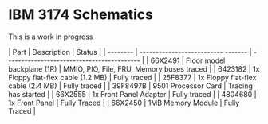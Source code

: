 IBM 3174 Schematics
======================

This is a work in progress

| Part     | Description                        | Status                                     |
| -------- | -------------------------- ------- | ------------------------------------------ |
| 66X2491  | Floor model backplane (1R)         | MMIO, PIO, File, FRU, Memory buses traced  |
| 6423182  | 1x Floppy flat-flex cable (1.2 MB) | Fully traced                               |
| 25F8377  | 1x Floppy flat-flex cable (2.4 MB) | Fully traced                               |
| 39F8497B | 9501 Processor Card                | Tracing has started                        |
| 66X2555  | 1x Front Panel Adapter             | Fully traced                               |
| 4804680  | 1x Front Panel                     | Fully Traced                               |
| 66X2450  | 1MB Memory Module                  | Fully Traced                               |